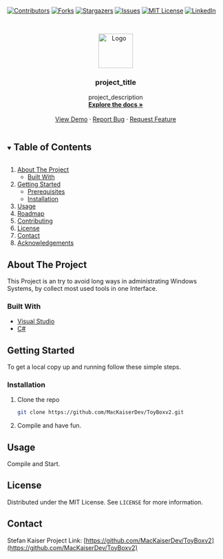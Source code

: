 <!--
*** Thanks for checking out the Best-README-Template. If you have a suggestion
*** that would make this better, please fork the repo and create a pull request
*** or simply open an issue with the tag "enhancement".
*** Thanks again! Now go create something AMAZING! :D
***
***
***
*** To avoid retyping too much info. Do a search and replace for the following:
*** github_username, repo_name, twitter_handle, email, project_title, project_description
-->



<!-- PROJECT SHIELDS -->
<!--
*** I'm using markdown "reference style" links for readability.
*** Reference links are enclosed in brackets [ ] instead of parentheses ( ).
*** See the bottom of this document for the declaration of the reference variables
*** for contributors-url, forks-url, etc. This is an optional, concise syntax you may use.
*** https://www.markdownguide.org/basic-syntax/#reference-style-links
-->
[![Contributors][contributors-shield]][contributors-url]
[![Forks][forks-shield]][forks-url]
[![Stargazers][stars-shield]][stars-url]
[![Issues][issues-shield]][issues-url]
[![MIT License][license-shield]][license-url]
[![LinkedIn][linkedin-shield]][linkedin-url]



<!-- PROJECT LOGO -->
<br />
<p align="center">
  <a href="https://github.com/MacKaiserDev/ToyBoxv2">
    <img src="images/logo.png" alt="Logo" width="80" height="80">
  </a>

  <h3 align="center">project_title</h3>

  <p align="center">
    project_description
    <br />
    <a href="https://github.com/MacKaiserDev/ToyBoxv2"><strong>Explore the docs »</strong></a>
    <br />
    <br />
    <a href="https://github.com/MacKaiserDev/ToyBoxv2">View Demo</a>
    ·
    <a href="https://github.com/MacKaiserDev/ToyBoxv2/issues">Report Bug</a>
    ·
    <a href="https://github.com/MacKaiserDev/ToyBoxv2/issues">Request Feature</a>
  </p>
</p>



<!-- TABLE OF CONTENTS -->
<details open="open">
  <summary><h2 style="display: inline-block">Table of Contents</h2></summary>
  <ol>
    <li>
      <a href="#about-the-project">About The Project</a>
      <ul>
        <li><a href="#built-with">Built With</a></li>
      </ul>
    </li>
    <li>
      <a href="#getting-started">Getting Started</a>
      <ul>
        <li><a href="#prerequisites">Prerequisites</a></li>
        <li><a href="#installation">Installation</a></li>
      </ul>
    </li>
    <li><a href="#usage">Usage</a></li>
    <li><a href="#roadmap">Roadmap</a></li>
    <li><a href="#contributing">Contributing</a></li>
    <li><a href="#license">License</a></li>
    <li><a href="#contact">Contact</a></li>
    <li><a href="#acknowledgements">Acknowledgements</a></li>
  </ol>
</details>



<!-- ABOUT THE PROJECT -->
## About The Project

This Project is an try to avoid long ways in administrating Windows Systems, by collect most used tools in one Interface. 

### Built With

* [Visual Studio]()
* [C#]()



<!-- GETTING STARTED -->
## Getting Started

To get a local copy up and running follow these simple steps.

### Installation

1. Clone the repo
   ```sh
   git clone https://github.com/MacKaiserDev/ToyBoxv2.git
   ```
2. Compile and have fun. 

<!-- USAGE EXAMPLES -->
## Usage

Compile and Start. 


<!-- CONTRIBUTING -->
<!-- LICENSE -->
## License

Distributed under the MIT License. See `LICENSE` for more information.



<!-- CONTACT -->
## Contact

Stefan Kaiser 
Project Link: [https://github.com/MacKaiserDev/ToyBoxv2](https://github.com/MacKaiserDev/ToyBoxv2)

<!-- MARKDOWN LINKS & IMAGES -->
<!-- https://www.markdownguide.org/basic-syntax/#reference-style-links -->
[contributors-shield]: https://img.shields.io/github/contributors/github_username/repo.svg?style=for-the-badge
[contributors-url]: https://github.com/MacKaiserDev/repo/graphs/contributors
[forks-shield]: https://img.shields.io/github/forks/github_username/repo.svg?style=for-the-badge
[forks-url]: https://github.com/MacKaiserDev/repo/network/members
[stars-shield]: https://img.shields.io/github/stars/github_username/repo.svg?style=for-the-badge
[stars-url]: https://github.com/MacKaiserDev/ToyBoxv2
[issues-shield]: https://img.shields.io/github/issues/github_username/repo.svg?style=for-the-badge
[issues-url]: https://github.com/MacKaiserDev/ToyBoxv2/issues
[license-shield]: https://img.shields.io/github/license/github_username/repo.svg?style=for-the-badge
[license-url]: https://github.com/MacKaiserDev/repo/blob/master/LICENSE.txt
[linkedin-shield]: https://img.shields.io/badge/-LinkedIn-black.svg?style=for-the-badge&logo=linkedin&colorB=555
[linkedin-url]: https://github.com/MacKaiserDev
